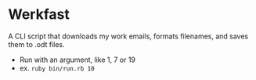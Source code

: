 # Werkfast

A CLI script that downloads my work emails, formats filenames, and saves them to .odt files.

+ Run with an argument, like 1, 7 or 19
+ ex. `ruby bin/run.rb 10`
